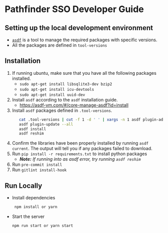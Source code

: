 # Pathfinder SSO Developer Guide

## Setting up the local development environment

- [`asdf`](https://asdf-vm.com/#/core-manage-asdf) is a tool to manage the required packages with specific versions.
- All the packages are defined in `tool-versions`

## Installation

1. If running ubuntu, make sure that you have all the following packages installed.
   - `sudo apt-get install libsqlite3-dev bzip2`
   - `sudo apt-get install icu-devtools`
   - `sudo apt-get install uuid-dev`
1. Install `asdf` according to the `asdf` installation guide.
   - https://asdf-vm.com/#/core-manage-asdf?id=install
1. Install `asdf` packages defined in `.tool-versions`.
   ```sh
      cat .tool-versions | cut -f 1 -d ' ' | xargs -n 1 asdf plugin-add || true
      asdf plugin-update --all
      asdf install
      asdf reshim
   ```
1. Confirm the libraries have been properly installed by running `asdf current`. The output will tell you if any packages failed to download.
1. Run `pip install -r requirements.txt` to install python packages
   - _**Note:** If running into as asdf error, try running `asdf reshim`_
1. Run `pre-commit install`
1. Run `gitlint install-hook`

## Run Locally

- Install dependencies

  ```sh
   npm install or yarn
  ```

- Start the server

  ```sh
  npm run start or yarn start
  ```
